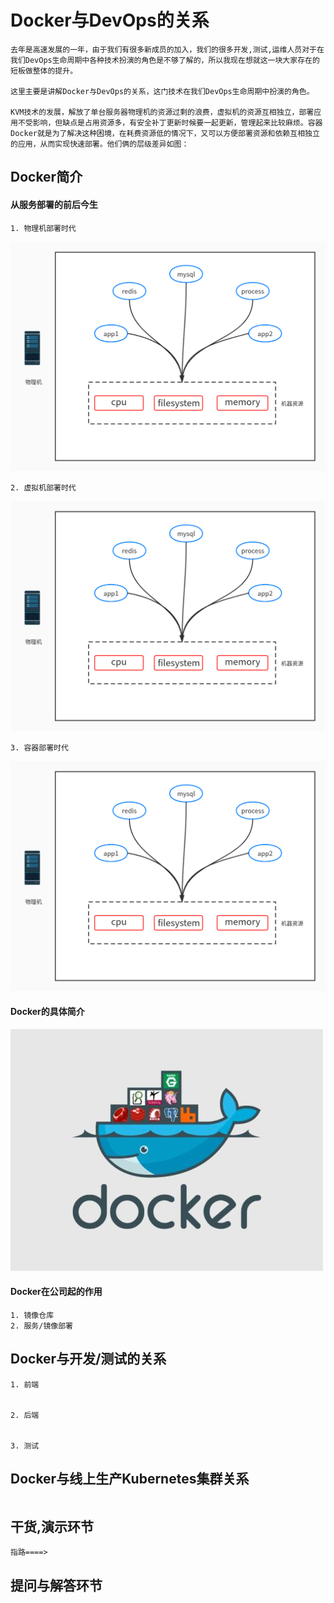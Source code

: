 # Docker与DevOps的关系
```text
去年是高速发展的一年，由于我们有很多新成员的加入，我们的很多开发,测试,运维人员对于在我们DevOps生命周期中各种技术扮演的角色是不够了解的，所以我现在想就这一块大家存在的短板做整体的提升。

这里主要是讲解Docker与DevOps的关系，这门技术在我们DevOps生命周期中扮演的角色。

KVM技术的发展，解放了单台服务器物理机的资源过剩的浪费，虚拟机的资源互相独立，部署应用不受影响，但缺点是占用资源多，有安全补丁更新时候要一起更新，管理起来比较麻烦。容器Docker就是为了解决这种困境，在耗费资源低的情况下，又可以方便部署资源和依赖互相独立的应用，从而实现快速部署。他们俩的层级差异如图：
```

## Docker简介

#### 从服务部署的前后今生
```text
1. 物理机部署时代

```
![物理机](../static/1.png)


```text
2. 虚拟机部署时代
```
![虚拟机](../static/1.png)


```text
3. 容器部署时代
```
![容器](../static/1.png)

#### Docker的具体简介
![docker](../static/docker.jpg)

#### Docker在公司起的作用
```text
1. 镜像仓库
2. 服务/镜像部署
```

## Docker与开发/测试的关系
```text
1. 前端


2. 后端


3. 测试
```

## Docker与线上生产Kubernetes集群关系
```text

```

## 干货,演示环节
```text
指路====> 
```

## 提问与解答环节
```text

```